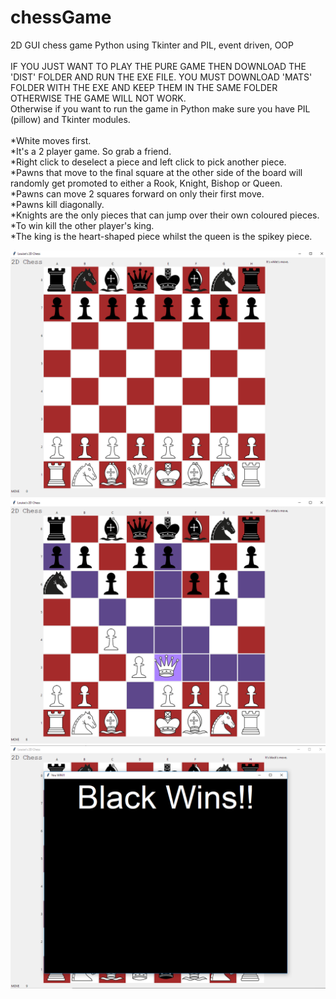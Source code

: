 # chessGame
2D GUI chess game Python using Tkinter and PIL, event driven, OOP
<br />
<br />
IF YOU JUST WANT TO PLAY THE PURE GAME THEN DOWNLOAD THE 'DIST' FOLDER AND RUN THE EXE FILE. YOU MUST DOWNLOAD 'MATS' FOLDER WITH THE EXE AND KEEP THEM IN THE SAME FOLDER OTHERWISE THE GAME WILL NOT WORK.
<br />
Otherwise if you want to run the game in Python make sure you have PIL (pillow) and Tkinter modules.
<br />
<br />
*White moves first.
<br />
*It's a 2 player game. So grab a friend.
<br />
*Right click to deselect a piece and left click to pick another piece.
<br />
*Pawns that move to the final square at the other side of the board will randomly get promoted to either a Rook, Knight, Bishop or Queen. 
<br />
*Pawns can move 2 squares forward on only their first move.
<br />
*Pawns kill diagonally.
<br />
*Knights are the only pieces that can jump over their own coloured pieces.
<br />
*To win kill the other player's king.
<br />
*The king is the heart-shaped piece whilst the queen is the spikey piece.
<br />

![](https://github.com/fruffers/chessGame/blob/master/promote/game5.PNG)
![](https://github.com/fruffers/chessGame/blob/master/promote/game3.PNG)
![](https://github.com/fruffers/chessGame/blob/master/promote/game4.PNG)
